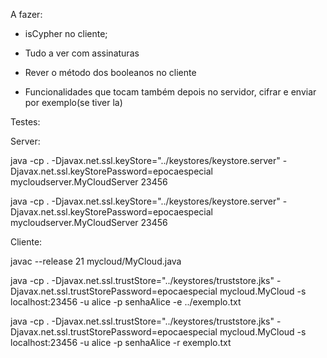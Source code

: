 A fazer:

- isCypher no cliente;
- Tudo a ver com assinaturas
- Rever o método dos booleanos no cliente

- Funcionalidades que tocam também depois no servidor, cifrar e enviar por exemplo(se tiver la)







Testes:

Server:

java -cp .   -Djavax.net.ssl.keyStore="../keystores/keystore.server"   -Djavax.net.ssl.keyStorePassword=epocaespecial   mycloudserver.MyCloudServer 23456

java -cp .   -Djavax.net.ssl.keyStore="../keystores/keystore.server"   -Djavax.net.ssl.keyStorePassword=epocaespecial   mycloudserver.MyCloudServer 23456



Cliente:

javac --release 21 mycloud/MyCloud.java

java -cp .   -Djavax.net.ssl.trustStore="../keystores/truststore.jks"   -Djavax.net.ssl.trustStorePassword=epocaespecial   mycloud.MyCloud     -s localhost:23456     -u alice     -p senhaAlice     -e ../exemplo.txt

java -cp .   -Djavax.net.ssl.trustStore="../keystores/truststore.jks"   -Djavax.net.ssl.trustStorePassword=epocaespecial   mycloud.MyCloud     -s localhost:23456     -u alice     -p senhaAlice     -r exemplo.txt



